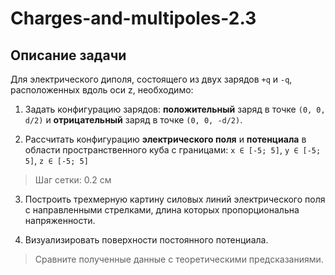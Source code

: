 # Charges-and-multipoles-2.3
## Описание задачи
Для электрического диполя, состоящего из двух зарядов `+q` и `-q`, расположенных вдоль оси z, необходимо:

1. Задать конфигурацию зарядов: **положительный** заряд в точке `(0, 0, d/2)` и **отрицательный** заряд в точке `(0, 0, -d/2)`.

2. Рассчитать конфигурацию **электрического поля** и **потенциала** в области пространственного куба с границами: `x ∈ [-5; 5]`, `y ∈ [-5; 5]`, `z ∈ [-5; 5]`

> Шаг сетки: 0.2 см

3. Построить трехмерную картину силовых линий электрического поля с направленными стрелками, длина которых пропорциональна напряженности.
   
4. Визуализировать поверхности постоянного потенциала.

> Сравните полученные данные с теоретическими предсказаниями.
